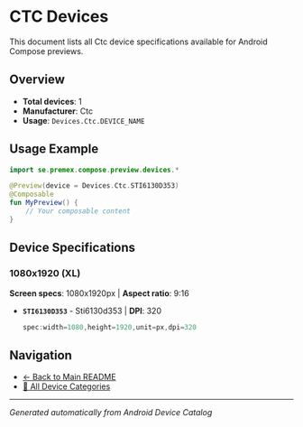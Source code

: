 # CTC Devices

This document lists all Ctc device specifications available for Android Compose previews.

## Overview

- **Total devices**: 1
- **Manufacturer**: Ctc
- **Usage**: `Devices.Ctc.DEVICE_NAME`

## Usage Example

```kotlin
import se.premex.compose.preview.devices.*

@Preview(device = Devices.Ctc.STI6130D353)
@Composable
fun MyPreview() {
    // Your composable content
}
```

## Device Specifications

### 1080x1920 (XL)

**Screen specs**: 1080x1920px | **Aspect ratio**: 9:16

- **`STI6130D353`** - Sti6130d353 | **DPI**: 320
  ```kotlin
  spec:width=1080,height=1920,unit=px,dpi=320
  ```

## Navigation

- [← Back to Main README](../../README.md)
- [📱 All Device Categories](../README.md)

---
*Generated automatically from Android Device Catalog*
